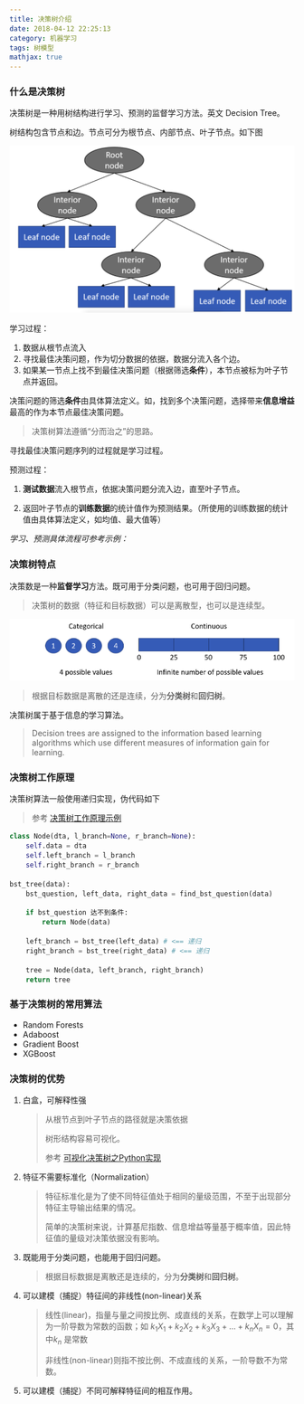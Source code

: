 ```yaml
---
title: 决策树介绍
date: 2018-04-12 22:25:13
category: 机器学习
tags: 树模型
mathjax: true
---
```

### 什么是决策树

决策树是一种用树结构进行学习、预测的监督学习方法。英文 Decision Tree。

树结构包含节点和边。节点可分为根节点、内部节点、叶子节点。如下图

![83559e0ada20ea6fada523135ccb9e18.png](/images/83559e0ada20ea6fada523135ccb9e18.png)

学习过程：

1. 数据从根节点流入
2. 寻找最佳决策问题，作为切分数据的依据，数据分流入各个边。
3. 如果某一节点上找不到最佳决策问题（根据筛选**条件**），本节点被标为叶子节点并返回。

决策问题的筛选**条件**由具体算法定义。如，找到多个决策问题，选择带来**信息增益**最高的作为本节点最佳决策问题。

> 决策树算法遵循“分而治之”的思路。

寻找最佳决策问题序列的过程就是学习过程。

预测过程：

1. **测试数据**流入根节点，依据决策问题分流入边，直至叶子节点。

2. 返回叶子节点的**训练数据**的统计值作为预测结果。（所使用的训练数据的统计值由具体算法定义，如均值、最大值等）

*学习、预测具体流程可参考示例：*

### 决策树特点

决策数是一种**监督学习**方法。既可用于分类问题，也可用于回归问题。

> 决策树的数据（特征和目标数据）可以是离散型，也可以是连续型。


![3780d8c9748ea2e6c33547fa6a02d38f.png](/images/3780d8c9748ea2e6c33547fa6a02d38f.png)


> 根据目标数据是离散的还是连续，分为**分类树**和**回归树**。

决策树属于基于信息的学习算法。

> Decision trees are assigned to the information based learning algorithms which use different measures of information gain for learning.


### 决策树工作原理

决策树算法一般使用递归实现，伪代码如下
> 参考 [决策树工作原理示例](:/9caaf2f5afea4cd0b698a774b1286d9d)

```python
class Node(dta, l_branch=None, r_branch=None):
	self.data = dta
	self.left_branch = l_branch
 	self.right_branch = r_branch

bst_tree(data):
	bst_question, left_data, right_data = find_bst_question(data)
	
	if bst_question 达不到条件:
		return Node(data)

	left_branch = bst_tree(left_data) # <== 递归
	right_branch = bst_tree(right_data) # <== 递归
	
	tree = Node(data, left_branch, right_branch)
	return tree
```

### 基于决策树的常用算法

- Random Forests
- Adaboost
- Gradient Boost
- XGBoost

### 决策树的优势

1. 白盒，可解释性强

   > 从根节点到叶子节点的路径就是决策依据
   >
   > 树形结构容易可视化。
   >
   > 参考 [可视化决策树之Python实现](https://blog.csdn.net/llh_1178/article/details/78516774)

2. 特征不需要标准化（Normalization）

   > 特征标准化是为了使不同特征值处于相同的量级范围，不至于出现部分特征主导输出结果的情况。
   >
   > 简单的决策树来说，计算基尼指数、信息增益等量基于概率值，因此特征值的量级对决策依据没有影响。

3. 既能用于分类问题，也能用于回归问题。

   > 根据目标数据是离散还是连续的，分为**分类树**和**回归树**。

4. 可以建模（捕捉）特征间的非线性(non-linear)关系

   > 线性(linear)，指量与量之间按比例、成直线的关系，在数学上可以理解为一阶导数为常数的函数；如 $k_1X_1+k_2X_2+k_3X_3 + ... + k_nX_n=0$，其中$k_n$ 是常数
   >
   > 非线性(non-linear)则指不按比例、不成直线的关系，一阶导数不为常数。

5. 可以建模（捕捉）不同可解释特征间的相互作用。

